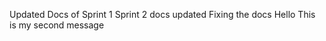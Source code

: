 
Updated Docs of Sprint 1
Sprint 2 docs updated
Fixing the docs
H e l l o  
 This is my second message
